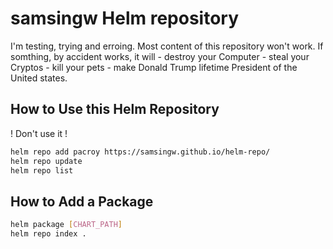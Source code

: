 # samsingw  Helm repository

I'm testing, trying and erroing.
Most content of this repository won't work.
If somthing, by accident works, it will
	- destroy your Computer
	- steal your Cryptos
	- kill your pets
	- make Donald Trump lifetime President of the United states.

## How to Use this Helm Repository
! Don't use it !

```sh
helm repo add pacroy https://samsingw.github.io/helm-repo/
helm repo update
helm repo list
```

## How to Add a Package

```sh
helm package [CHART_PATH]
helm repo index .
```
